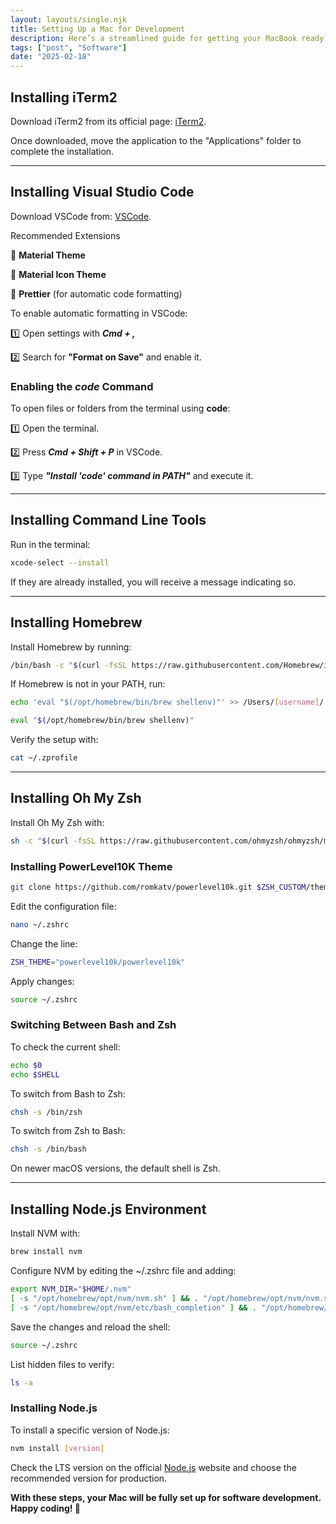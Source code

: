 ```yaml
---
layout: layouts/single.njk
title: Setting Up a Mac for Development
description: Here’s a streamlined guide for getting your MacBook ready for development.
tags: ["post", "Software"]
date: "2025-02-18"
---
```


## Installing iTerm2

Download iTerm2 from its official page: [iTerm2](https://iterm2.com/downloads.html).

Once downloaded, move the application to the "Applications" folder to complete the installation.

---

## Installing Visual Studio Code

Download VSCode from: [VSCode](https://code.visualstudio.com/).

Recommended Extensions

🔹 **Material Theme**

🔹 **Material Icon Theme**

🔹 **Prettier** (for automatic code formatting)

To enable automatic formatting in VSCode:

1️⃣ Open settings with **_Cmd + ,_**

2️⃣ Search for **"Format on Save"** and enable it.

### Enabling the **_code_** Command

To open files or folders from the terminal using **code**:

1️⃣ Open the terminal.

2️⃣ Press **_Cmd + Shift + P_** in VSCode.

3️⃣ Type **_"Install 'code' command in PATH"_** and execute it.

---

## Installing Command Line Tools

Run in the terminal:

```bash
xcode-select --install
```

If they are already installed, you will receive a message indicating so.

---

## Installing Homebrew

Install Homebrew by running:

```bash
/bin/bash -c "$(curl -fsSL https://raw.githubusercontent.com/Homebrew/install/HEAD/install.sh)"
```

If Homebrew is not in your PATH, run:

```bash
echo 'eval "$(/opt/homebrew/bin/brew shellenv)"' >> /Users/[username]/.zprofile
```

```bash
eval "$(/opt/homebrew/bin/brew shellenv)"
```

Verify the setup with:

```bash
cat ~/.zprofile
```

---

## Installing Oh My Zsh

Install Oh My Zsh with:

```bash
sh -c "$(curl -fsSL https://raw.githubusercontent.com/ohmyzsh/ohmyzsh/master/tools/install.sh)"
```

### Installing PowerLevel10K Theme

```bash
git clone https://github.com/romkatv/powerlevel10k.git $ZSH_CUSTOM/themes/powerlevel10k
```

Edit the configuration file:

```bash
nano ~/.zshrc
```

Change the line:

```bash
ZSH_THEME="powerlevel10k/powerlevel10k"
```

Apply changes:

```bash
source ~/.zshrc
```

### Switching Between Bash and Zsh

To check the current shell:

```bash
echo $0
echo $SHELL
```

To switch from Bash to Zsh:

```bash
chsh -s /bin/zsh
```

To switch from Zsh to Bash:

```bash
chsh -s /bin/bash
```

On newer macOS versions, the default shell is Zsh.

---

## Installing Node.js Environment

Install NVM with:

```bash
brew install nvm
```

Configure NVM by editing the ~/.zshrc file and adding:

```bash
export NVM_DIR="$HOME/.nvm"
[ -s "/opt/homebrew/opt/nvm/nvm.sh" ] && . "/opt/homebrew/opt/nvm/nvm.sh"
[ -s "/opt/homebrew/opt/nvm/etc/bash_completion" ] && . "/opt/homebrew/opt/nvm/etc/bash_completion"
```

Save the changes and reload the shell:

```bash
source ~/.zshrc
```

List hidden files to verify:

```bash
ls -a
```

### Installing Node.js

To install a specific version of Node.js:

```bash
nvm install [version]
```

Check the LTS version on the official [Node.js](https://nodejs.org/en/download) website and choose the recommended version for production.

**With these steps, your Mac will be fully set up for software development. Happy coding! 🙌**
